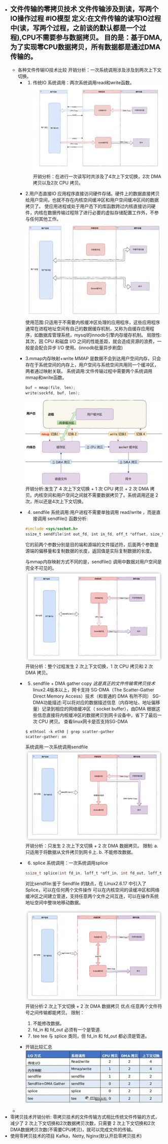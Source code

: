- 文件传输的零拷贝技术
  文件传输涉及到读，写两个IO操作过程  #IO模型
  定义:在文件传输的读写IO过程中(读，写两个过程，之前谈的默认都是一个过程),CPU不需要参与数据拷贝。
  目的是：基于DMA,为了实现零CPU数据拷贝，所有数据都是通过DMA传输的。
	-
	- 各种文件传输IO技术比较
	  开销分析：一次系统调用涉及涉及到两次上下文切换。
		- 1. 传统IO
		  系统调用：两次系统调用read和write函数。
		  ![image.png](../assets/image_1653815849759_0.png) 
		  开销分析：在进行一次读写时共涉及了4次上下文切换，2次 DMA 拷贝以及2次 CPU 拷贝。
		- 2.用户态直接IO
		  应用程序直接访问硬件存储。硬件上的数据直接拷贝给用户空间，也就不存在内核空间缓冲区和用户空间缓冲区间的数据拷贝了。
		  使应用进程或处于用户态下的库函数跨过内核直接访问硬件，内核在数据传输过程除了进行必要的虚拟存储配置工作外，不参与任何其他工作。
		  ![image.png](../assets/image_1653817260585_0.png)
		  使用范围:只适用于不需要内核缓冲区处理的应用程序，这些应用程序通常在进程地址空间有自己的数据缓存机制，又称为自缓存应用程序，如数据库管理系统，mysql的innodb引擎内存缓存机制。
		  局限性:其次，因 CPU 和磁盘 I/O 之间的性能差距，就会造成资源的浪费，一般是会配合异步 I/O 使用。(innodb批量异步刷盘)
		- 3.mmap内存映射+write
		  MMAP 是数据不会到达用户空间内存，只会存在于系统空间的内存上，用户空间与系统空间共用同一个缓冲区，两者通过映射关联。
		  系统调用:文件传输过程中需要两个系统调用mmap和write函数。
		  ```c
		  buf = mmap(file, len);
		  write(sockfd, buf, len);
		  ```
		  ![image.png](../assets/image_1653817985628_0.png) 
		  开销分析:发生了 4 次上下文切换 + 1 次 CPU 拷贝 + 2 次 DMA 拷贝。内核空间和用户空间之间就不需要数据拷贝了。系统调用还是 2 次，所以还是4次上下文切换。
		- 4. sendfile
		  系统调用:用户进程不需要单独调用 read/write ，而是直接调用 sendfile()
		  函数分析:
		  ```c
		  #include <sys/socket.h>
		  ssize_t sendfile(int out_fd, int in_fd, off_t *offset, size_t count);
		  ```
		  它的前两个参数分别是目的端和源端的文件描述符，后面两个参数是源端的偏移量和复制数据的长度，返回值是实际复制数据的长度。
		  
		  与mmap内存映射方式不同的是，sendfile() 调用中数据对用户空间是完全不可见的。
		  ![image.png](../assets/image_1653818421377_0.png) 
		  开销分析：整个过程发生 2 次上下文切换，1 次 CPU 拷贝和 2 次 DMA 拷贝。
		- 5. sendfile + DMA gather copy
		  *这是真正的文件传输零拷贝技术*
		  linux2.4版本以上，网卡支持 SG-DMA（The Scatter-Gather Direct Memory Access）技术（和普通的 DMA 有所不同）
		  SG-DMA功能描述:可以将对应的数据描述信息（内存地址、地址偏移量）记录到相应的网络缓冲区（ socket buffer），由DMA 根据这些信息直接将内核缓冲区的数据拷贝到网卡设备中，省下了最后一次 CPU 拷贝。
		  查看linux网卡是否支持SG-DMA
		  ```shell
		  $ ethtool -k eth0 | grep scatter-gather
		  scatter-gather: on
		  ```
		  系统调用:一次系统调用sendfile
		  ![image.png](../assets/image_1653819225848_0.png) 
		  开销分析：只发生 2 次上下文切换 + 2 次 DMA 数据拷贝。
		  限制:
		  a. 只适用于将数据从文件拷贝到网卡上.
		  b. 不能修改数据。
		- 6. splice
		  系统调用：一次系统调用splice
		  ```c
		  ssize_t splice(int fd_in, loff_t *off_in, int fd_out, loff_t *off_out, size_t len, unsigned int flags);
		  
		  ```
		  对比sendfile:鉴于 Sendfile 的缺点，在 Linux2.6.17 中引入了 Splice，可以在任何两个文件操作
		  可以在内核空间的读缓冲区和网络缓冲区之间建立管道，支持任意两个文件之间互连，可以在操作系统地址空间中整块地移动数据。
		  
		  ![image.png](../assets/image_1653823294186_0.png) 
		  开销分析:2 次上下文切换 + 2 次 DMA 数据拷贝
		  优点:任意两个文件符号之间传输都能拷贝。
		  限制：
		  1. 不能修改数据。
		  2. fd_in 和 fd_out 必须有一个是管道.
		- 7. tee
		  tee 与 splice 类同，但 fd_in 和 fd_out 都必须是管道。
		- 开销比较汇总
		  ![image.png](../assets/image_1653820075919_0.png)
	-
- 零拷贝技术开销分析:
  零拷贝技术的文件传输方式相比传统文件传输的方式，减少了 2 次上下文切换和2次数据拷贝次数，只需要 2 次上下文切换和2次DMA数据拷贝次数(不需要CPU拷贝)，就可以完成文件的传输。
- 使用零拷贝技术的项目
  Kafka，Netty, Nginx(默认开启零拷贝技术)